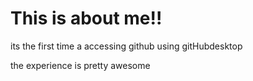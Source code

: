# This is about me!!

its the first time a accessing github using gitHubdesktop

the experience is pretty awesome